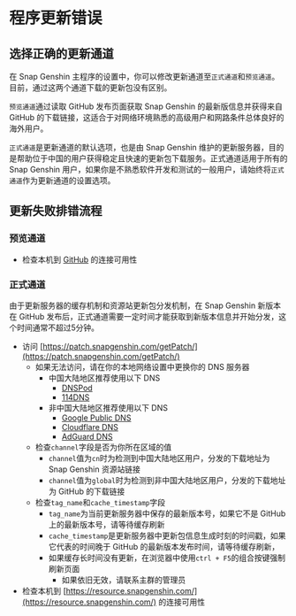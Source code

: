 # 程序更新错误

## 选择正确的更新通道

在 Snap Genshin 主程序的设置中，你可以修改更新通道至`正式通道`和`预览通道`。 目前，通过这两个通道下载的更新包没有区别。

`预览通道`通过读取 GitHub 发布页面获取 Snap Genshin 的最新版信息并获得来自 GitHub 的下载链接，这适合于对网络环境熟悉的高级用户和网路条件总体良好的海外用户。

`正式通道`是更新通道的默认选项，也是由 Snap Genshin 维护的更新服务器，目的是帮助位于中国的用户获得稳定且快速的更新包下载服务。正式通道适用于所有的 Snap Genshin 用户，如果你是不熟悉软件开发和测试的一般用户，请始终将`正式通道`作为更新通道的设置选项。

## 更新失败排错流程

### 预览通道

- 检查本机到 [GitHub](https://github.com/DGP-Studio/Snap.Genshin/releases) 的连接可用性

### 正式通道

由于更新服务器的缓存机制和资源站更新包分发机制，在 Snap Genshin 新版本在 GitHub 发布后，正式通道需要一定时间才能获取到新版本信息并开始分发，这个时间通常不超过5分钟。

- 访问 [https://patch.snapgenshin.com/getPatch/](https://patch.snapgenshin.com/getPatch/) 
  - 如果无法访问，请在你的本地网络设置中更换你的 DNS 服务器
    - 中国大陆地区推荐使用以下 DNS
      - [DNSPod](https://www.dnspod.cn/Products/Public.DNS)
      - [114DNS](https://www.114dns.com/)
    - 非中国大陆地区推荐使用以下 DNS
      - [Google Public DNS](https://developers.google.com/speed/public-dns/docs/using)
      - [Cloudflare DNS](https://1.1.1.1/dns/)
      - [AdGuard DNS](https://adguard-dns.io/zh_cn/welcome.html)
  - 检查`channel`字段是否为你所在区域的值
    - `channel`值为`cn`时为检测到中国大陆地区用户，分发的下载地址为 Snap Genshin 资源站链接
    - `channel`值为`global`时为检测到非中国大陆地区用户，分发的下载地址为 GitHub 的下载链接
  - 检查`tag_name`和`cache_timestamp`字段
    - `tag_name`为当前更新服务器中保存的最新版本号，如果它不是 GitHub 上的最新版本号，请等待缓存刷新
    - `cache_timestamp`是更新服务器中更新包信息生成时刻的时间戳，如果它代表的时间晚于 GitHub 的最新版本发布时间，请等待缓存刷新，
    - 如果缓存长时间没有更新，在浏览器中使用`ctrl + F5`的组合按键强制刷新页面
      - 如果依旧无效，请联系主群的管理员
- 检查本机到 [https://resource.snapgenshin.com/](https://resource.snapgenshin.com/) 的连接可用性



